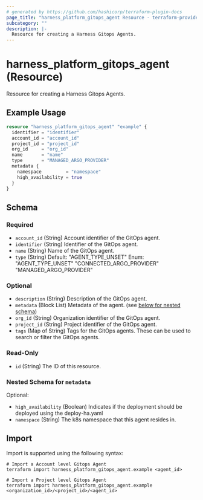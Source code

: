 ```yaml
---
# generated by https://github.com/hashicorp/terraform-plugin-docs
page_title: "harness_platform_gitops_agent Resource - terraform-provider-harness"
subcategory: ""
description: |-
  Resource for creating a Harness Gitops Agents.
---
```


# harness_platform_gitops_agent (Resource)

Resource for creating a Harness Gitops Agents.

## Example Usage

```terraform
resource "harness_platform_gitops_agent" "example" {
  identifier = "identifier"
  account_id = "account_id"
  project_id = "project_id"
  org_id     = "org_id"
  name       = "name"
  type       = "MANAGED_ARGO_PROVIDER"
  metadata {
    namespace         = "namespace"
    high_availability = true
  }
}
```

<!-- schema generated by tfplugindocs -->
## Schema

### Required

- `account_id` (String) Account identifier of the GitOps agent.
- `identifier` (String) Identifier of the GitOps agent.
- `name` (String) Name of the GitOps agent.
- `type` (String) Default: "AGENT_TYPE_UNSET"
Enum: "AGENT_TYPE_UNSET" "CONNECTED_ARGO_PROVIDER" "MANAGED_ARGO_PROVIDER"

### Optional

- `description` (String) Description of the GitOps agent.
- `metadata` (Block List) Metadata of the agent. (see [below for nested schema](#nestedblock--metadata))
- `org_id` (String) Organization identifier of the GitOps agent.
- `project_id` (String) Project identifier of the GitOps agent.
- `tags` (Map of String) Tags for the GitOps agents. These can be used to search or filter the GitOps agents.

### Read-Only

- `id` (String) The ID of this resource.

<a id="nestedblock--metadata"></a>
### Nested Schema for `metadata`

Optional:

- `high_availability` (Boolean) Indicates if the deployment should be deployed using the deploy-ha.yaml
- `namespace` (String) The k8s namespace that this agent resides in.

## Import

Import is supported using the following syntax:

```shell
# Import a Account level Gitops Agent
terraform import harness_platform_gitops_agent.example <agent_id>

# Import a Project level Gitops Agent
terraform import harness_platform_gitops_agent.example <organization_id>/<project_id>/<agent_id>
```
